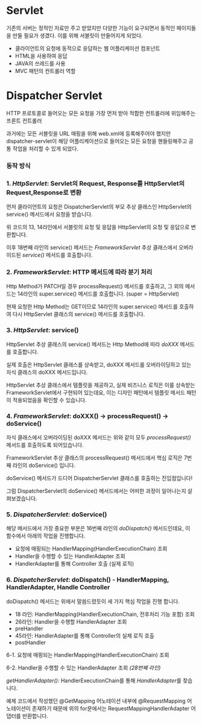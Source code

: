 # Servlet

기존의 서버는 정적인 자료만 주고 받았지만 다양한 기능이 요구되면서 동적인 페이지들을 만들 필요가 생겼다. 이를 위해 서블릿이 만들어지게 되었다.

- 클라이언트의 요청에 동적으로 응답하는 웹 어플리케이션 컴포넌트
- HTML을 사용하여 응답
- JAVA의 쓰레드를 사용
- MVC 패턴의 컨트롤러 역할

# Dispatcher Servlet

HTTP 프로토콜로 들어오는 모든 요청을 가장 먼저 받아 적합한 컨트롤러에 위임해주는 프론트 컨트롤러

과거에는 모든 서블릿을 URL 매핑을 위해 web.xml에 등록해주어야 했지만 dispatcher-servlet이 해당 어플리케이션으로 들어오는 모든 요청을 핸들링해주고 공통 작업을 처리할 수 있게 되었다.

### 동작 방식



### 1. *HttpServlet*: Servlet의 Request, Response를 HttpServlet의 Request,Response로 변환


먼저 클라이언트의 요청은 DispatcherServlet의 부모 추상 클래스인 HttpServlet의 service() 메서드에서 요청을 받습니다.

위 코드의 13, 14라인에서 서블릿의 요청 및 응답을 HttpServlet의 요청 및 응답으로 변환합니다.

이후 18번째 라인의 service() 메서드는 *FrameworkServlet* 추상 클래스에서 오버라이드된 *service()* 메서드를 호출합니다.

### 2. *FrameworkServlet*: HTTP 메서드에 따라 분기 처리

Http Method가 PATCH일 경우 processRequest() 메서드를 호출하고, 그 외의 메서드는 14라인의 super.service() 메서드를 호출합니다. (super = HttpServlet)

현재 요청한 Http Method는 GET이므로 14라인의 super.service() 메서드를 호출하여 다시 HttpServlet 클래스의 service() 메서드를 호출합니다.

### 3. *HttpServlet*: service()

HttpServlet 추상 클래스의 service() 메서드는 Http Method에 따라 *doXXX* 메서드를 호출합니다.

실제 호출은 HttpServlet 클래스를 상속받고, doXXX 메서드를 오버라이딩하고 있는 자식 클래스의 doXXX 메서드입니다.

HttpServlet 추상 클래스에서 템플릿을 제공하고, 실제 비즈니스 로직은 이를 상속받는 FrameworkServlet에서 구현되어 있는데요, 이는 디자인 패턴에서 템플릿 메서드 패턴이 적용되었음을 확인할 수 있습니다.

### 4. *FrameworkServlet*: doXXX() -> processRequest() -> doService()

자식 클래스에서 오버라이딩된 doXXX 메서드는 위와 같이 모두 *processRequest()* 메서드를 호출하도록 되어있습니다.

FrameworkServlet 추상 클래스의 processRequest() 메서드에서 핵심 로직은 7번째 라인의 doService() 입니다.

doService() 메서드가 드디어 DispatcherServlet 클래스를 호출하는 진입점입니다!

그럼 DispatcherServlet의 doService() 메서드에서는 어떠한 과정이 일어나는지 살펴보겠습니다.

### 5. *DispatcherServlet*: doService()

해당 메서드에서 가장 중요한 부분은 16번째 라인의 *doDispatch()* 메서드인데요, 이 함수에서 아래의 작업을 진행합니다.

- 요청에 매핑되는 HandlerMapping(HandlerExecutionChain) 조회
- Handler을 수행할 수 있는 HandlerAdapter 조회
- HandlerAdapter를 통해 Controller 호출 (실제 로직)

### 6. *DispatcherServlet*: doDispatch() - HandlerMapping, HandlerAdapter, Handle Controller

doDispatch() 메서드는 위에서 말씀드렸듯이 세 가지 핵심 작업을 진행 합니다.

- 18 라인: HandlerMapping(HandlerExecutionChain, 전후처리 기능 포함) 조회
- 26라인: Handler을 수행할 HandlerAdapter 조회
- preHandler
- 45라인: HandlerAdapter를 통해 Controller의 실제 로직 호출
- postHandler

6-1. 요청에 매핑되는 HandlerMapping(HandlerExecutionChain) 조회

6-2. Handler을 수행할 수 있는 HandlerAdapter 조회 *(28번째 라인)*

*getHandlerAdapter()*: HandlerExecutionChain를 통해 *HandlerAdapter*를 찾습니다.

예제 코드에서 작성했던 @GetMapping 어노테이션 내부에 @RequestMapping 어노테이션이 존재하기 때문에 위의 for문에서는 RequestMappingHandlerAdapter 어댑터를 반환합니다.